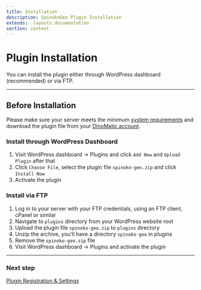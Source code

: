 ```yaml
---
title: Installation
description: SpinokoGeo Plugin Installation
extends: _layouts.documentation
section: content
---
```


# Plugin Installation

You can install the plugin either through WordPress dashboard (recommended) or via FTP.

---

## Before Installation

Please make sure your server meets the minimum [system requirements](/docs/spinoko-geo/#requirements) and download the plugin file from your [DinoMatic account](https://dinomatic.com/account).

### Install through WordPress Dashboard

1. Visit WordPress dashboard &#8594; Plugins and click `Add New` and `Upload Plugin` after that
2. Click `Choose File`, select the plugin file `spinoko-geo.zip` and click `Install Now`
3. Activate the plugin

### Install via FTP

1. Log in to your server with your FTP credentials, using an FTP client, cPanel or similar
2. Navigate to `plugins` directory from your WordPress website root
3. Upload the plugin file `spinoko-geo.zip` to `plugins` directory
4. Unzip the archive, you'll have a directory `spinoko-geo` in plugins
5. Remove the `spinoko-geo.zip` file
6. Visit WordPress dashboard &#8594; Plugins and activate the plugin

---

### Next step

[Plugin Registration & Settings](/docs/spinoko-geo/settings/)
